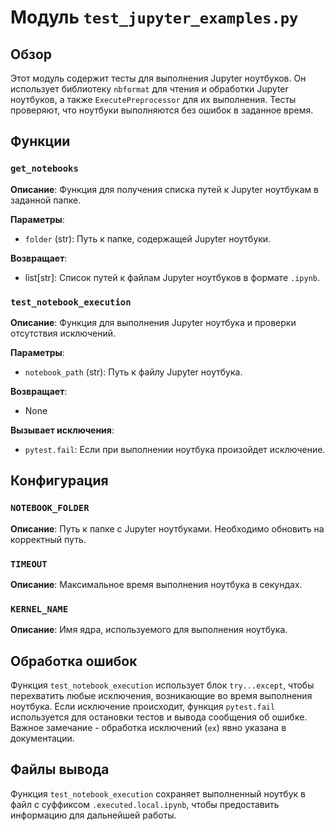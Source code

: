 # Модуль `test_jupyter_examples.py`

## Обзор

Этот модуль содержит тесты для выполнения Jupyter ноутбуков. Он использует библиотеку `nbformat` для чтения и обработки Jupyter ноутбуков, а также `ExecutePreprocessor` для их выполнения. Тесты проверяют, что ноутбуки выполняются без ошибок в заданное время.

## Функции

### `get_notebooks`

**Описание**: Функция для получения списка путей к Jupyter ноутбукам в заданной папке.

**Параметры**:

- `folder` (str): Путь к папке, содержащей Jupyter ноутбуки.

**Возвращает**:

- list[str]: Список путей к файлам Jupyter ноутбуков в формате `.ipynb`.


### `test_notebook_execution`

**Описание**: Функция для выполнения Jupyter ноутбука и проверки отсутствия исключений.

**Параметры**:

- `notebook_path` (str): Путь к файлу Jupyter ноутбука.

**Возвращает**:

- None

**Вызывает исключения**:

- `pytest.fail`: Если при выполнении ноутбука произойдет исключение.


## Конфигурация

### `NOTEBOOK_FOLDER`

**Описание**: Путь к папке с Jupyter ноутбуками.  Необходимо обновить на корректный путь.

### `TIMEOUT`

**Описание**: Максимальное время выполнения ноутбука в секундах.

### `KERNEL_NAME`

**Описание**: Имя ядра, используемого для выполнения ноутбука.

## Обработка ошибок

Функция `test_notebook_execution` использует блок `try...except`, чтобы перехватить любые исключения, возникающие во время выполнения ноутбука. Если исключение происходит, функция `pytest.fail` используется для остановки тестов и вывода сообщения об ошибке.  Важное замечание - обработка исключений (`ex`) явно указана в документации.

## Файлы вывода

Функция `test_notebook_execution` сохраняет выполненный ноутбук в файл с суффиксом `.executed.local.ipynb`, чтобы предоставить информацию для дальнейшей работы.